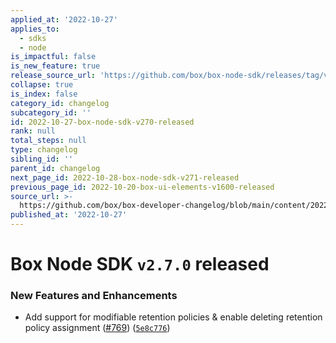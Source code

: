 ```yaml
---
applied_at: '2022-10-27'
applies_to:
  - sdks
  - node
is_impactful: false
is_new_feature: true
release_source_url: 'https://github.com/box/box-node-sdk/releases/tag/v2.7.0'
collapse: true
is_index: false
category_id: changelog
subcategory_id: ''
id: 2022-10-27-box-node-sdk-v270-released
rank: null
total_steps: null
type: changelog
sibling_id: ''
parent_id: changelog
next_page_id: 2022-10-28-box-node-sdk-v271-released
previous_page_id: 2022-10-20-box-ui-elements-v1600-released
source_url: >-
  https://github.com/box/box-developer-changelog/blob/main/content/2022/10-27-box-node-sdk-v270-released.md
published_at: '2022-10-27'
---
```

# Box Node SDK `v2.7.0` released

### New Features and Enhancements

* Add support for modifiable retention policies & enable deleting retention policy assignment ([#769][1]) ([`5e8c776`][2])

[1]: https://github.com/box/box-node-sdk/issues/769

[2]: https://github.com/box/box-node-sdk/commit/5e8c776fc94e9dcf313cc15c96e42fbffaf36b74